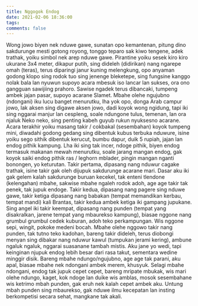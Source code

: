 ```yaml
---
title: Nggogok Endog
date: 2021-02-06 18:36:00
tags:
comments: false
---
```

Wong jowo biyen nek nduwe gawe, sunatan opo kemantenan, pitung dino sakdurunge mesti  gotong royong, tonggo teparo sak kiwo tengene, adek trathak, yoiku simbol nek arep nduwe gawe. Pirantine yoiku sesek kiro kiro ukurane 3x4 meter, dikapur putih, sing dideleh (didirikan) nang ngarepe omah (teras), terus diparingi janur kuning melengkung, opo anyaman godong klopo sing rodok tuo sing jenenge bleketepe, sing fungsine kanggo nolak bala lan nyuwun supoyo acara mbesuk iso lancar lan sukses, ora ono gangguan sawijiing prahoro. Sawise ngadek terus dibancaki, tumpeng ambek jajan pasar, supoyo acarane Slamet. Mbahe  olehe ngujubno (ndongani) iku lucu banget menurutku, lha yok opo, donga Arab campur jowo, lak aksen sing digawe aksen jowo, dadi koyok wong ngidung, tapi iki sing nggarai manjur lan cespleng, soale ndungone tulus, temenan, lan ora njaluk Neko neko, sing penting kabeh guyub rukun nyuksesno acarane.
Acara terakhir yoiku masang takir / cokbakal (sesembahan) koyok tumpeng mini, diwadahi godong gedang sing dibentuk kubus terbuka nduwure, isine yoiku sego sithik dibentuk kerucut, bumbu dapur, duik 5 rupiah, jajan lan endog pithik kampung.
Lha iki sing tak incer, ndoge pithik, biyen endog termasuk makanan mewah menurutku, soale jarang mangan endog, gak koyok saiki endog pithik ras / leghorn mblader,  pingin mangan nganti bonongen, yo keturutan.
Takir pertama, dipasang nang nduwur cagake trathak, isine takir gak oleh dijupuk sakdurunge acarane mari. Dasar aku iki gak gelem kalah sakdurunge buruan kecekel, tak enteni tlendone (kelengahan) mbahe, sakwise mbahe ngaleh rodok adoh, age age takir tak penek, tak jupuk endoge.
Takir kedua, dipasang nang  pagere sing nduwe gawe, takir ketiga dipasang nang babakan (tempat memandikan kerbau, tempat mandi) kali Brantas, takir kedua ambek ketiga iki gampang jupukane. Sing angel iki takir keempat, dipasang nang punden (tempat yang disakralkan, jarene tempat yang mbaurekso kampung), biasae nggone nang grumbul grumbul cedek kuburan, adoh teko perkampungan. Wis nggone sepi, wingit, pokoke medeni bocah. Mbahe olehe nggowo takir nang punden, tak tutno teko kadohan, bareng takir dideleh, terus diobongi menyan sing dibakar nang nduwur kawul (tumpukan jerami kering), ambune ngaluk ngaluk, nggarai suasanane tambah mistis. Aku  jane yo wedi, tapi keinginan njupuk endog lebih besar dari rasa takut, sementara wedine minggir disik. Bareng mbahe ndungo/ngujubno, age age tak parani, aku apal, biasae mbahe nek ndongani ambek merem, khusyuk. Selagi mbahe ndongani, endog tak jupuk cepet cepet, bareng mripate mbukak, wis mari olehe ndungo, kaget, kok ndoge lan duike wis amblas, mosok sesembahane wis ketrimo mbah punden, gak eruh nek kalah cepet ambek aku.
Untung mbah punden sing mbaurekso, gak nduwe ilmu kecepatan lan insting berkompetisi secara sehat, mangkane tak akali.
